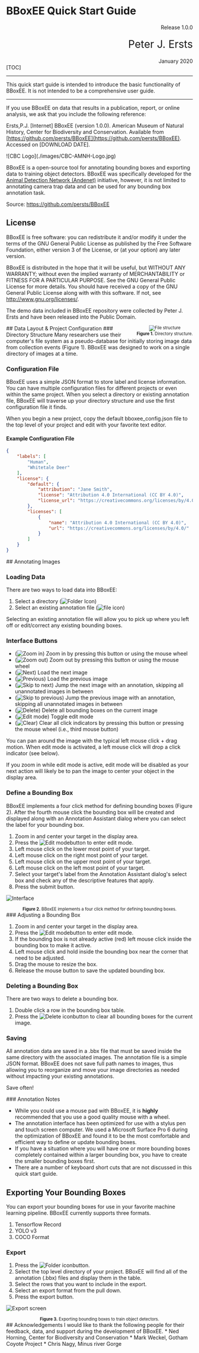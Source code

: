
# BBoxEE Quick Start Guide
<div style='text-align: right;'> Release 1.0.0 </div>
<div style='text-align: right;margin-top:20px;font-size:2em'> Peter J. Ersts </div>
<div style='text-align: right;margin-top:20px'> January 2020</div>
[TOC]

___







This quick start guide is intended to introduce the basic functionality of BBoxEE. It is not intended to be a comprehensive user guide.







---

If you use BBoxEE on data that results in a publication, report, or online analysis, we ask that you include the following reference:

Ersts,P.J. [Internet] BBoxEE (version 1.0.0). American Museum of Natural History, Center for Biodiversity and Conservation. Available from [https://github.com/persts/BBoxEE](https://github.com/persts/BBoxEE). Accessed on [DOWNLOAD DATE].

<div style="page-break-after: always;"></div>
![CBC Logo](./images/CBC-AMNH-Logo.jpg)

BBoxEE is a open-source tool for annotating bounding boxes and exporting data to training object detectors. BBoxEE was specifically developed for the [Animal Detection Network (Andenet)](http://biodiversityinformatics.amnh.org/ml4conservation/animal-detection-network/) initiative, however, it is not limited to annotating camera trap data and can be used for any bounding box annotation task.

Source: https://github.com/persts/BBoxEE

## License

BBoxEE is free software: you can redistribute it and/or modify it under the terms of the GNU General Public License as published by the Free Software Foundation, either version 3 of the License, or (at your option) any later version.

BBoxEE is distributed in the hope that it will be useful, but WITHOUT ANY WARRANTY; without even the implied warranty of MERCHANTABILITY or FITNESS FOR A PARTICULAR PURPOSE. See the GNU General Public License for more details. You should have received a copy of the GNU General Public License along with with this software. If not, see http://www.gnu.org/licenses/.

The demo data included in BBoxEE repository were collected by Peter J. Ersts and have been released into the Public Domain.

<div style="page-break-after: always;"></div>
## Data Layout & Project Configuration
<div style='float:right;text-align:center;font-size:0.8em'><img  src='./images/file_structure.png' alt='File structure' ><br/><strong>Figure 1.</strong> Directory structure.</div>
### Directory Structure
Many researchers use their computer's file system as a pseudo-database for initially storing image data from collection events (Figure 1). BBoxEE was designed to work on a single directory of images at a time. 

### Configuration File

BBoxEE uses a simple JSON format to store label and license information. You can have multiple configuration files for different projects or even within the same project. When you select a directory or existing annotation file, BBoxEE will traverse up your directory structure and use the first configuration file it finds. 

When you begin a new project, copy the default bboxee_config.json file to the top level of your project and edit with your favorite text editor.

#### Example Configuration File

```json
{
    "labels": [
        "Human",
        "Whitetale Deer"
    ],
    "license": {
        "default": {
            "attribution": "Jane Smith",
            "license": "Attribution 4.0 International (CC BY 4.0)",
            "license_url": "https://creativecommons.org/licenses/by/4.0/"
        },
        "licenses": [
            {
                "name": "Attribution 4.0 International (CC BY 4.0)",
                "url": "https://creativecommons.org/licenses/by/4.0/"
            }
        ]
    }
}
```

<div style="page-break-after: always;"></div>
## Annotating Images

### Loading Data

There are two ways to load data into BBoxEE:

1. Select a directory (![Folder Icon](../icons/folder.svg))
2. Select an existing annotation file (![file icon](../icons/file.svg))

Selecting an existing annotation file will allow you to pick up where you left off or edit/correct any existing bounding boxes.

### Interface Buttons

* (![Zoom in](../icons/zoom_in.svg)) Zoom in by pressing this button or using the mouse wheel
* (![Zoom out](../icons/zoom_out.svg)) Zoom out by pressing this button or using the mouse wheel
* (![Next](../icons/next.svg)) Load the next image
* (![Previous](../icons/previous.svg)) Load the previous image
* (![Skip to next](../icons/skip_next.svg)) Jump the next image with an annotation, skipping all unannotated images in between
* (![Skip to previous](../icons/skip_previous.svg)) Jump the previous image with an annotation, skipping all unannotated images in between
* (![Delete](../icons/delete.svg)) Delete all bounding boxes on the current image
* (![Edit mode](../icons/edit.svg)) Toggle edit mode
* (![Clear](../icons/clear.svg)) Clear all click indicators by pressing this button or pressing the mouse wheel (i.e., third mouse button)

You can pan around the image with the typical left mouse click + drag motion. When edit mode is activated, a left mouse click will drop a click indicator (see below). 

If you zoom in while edit mode is active, edit mode will be disabled as your next action will likely be to pan the image to center your object in the display area.

### Define a Bounding Box

BBoxEE implements a four click method for defining bounding boxes (Figure 2). After the fourth mouse click  the bounding box will be created and displayed along with an Annotation Assistant dialog where you can select the label for your bounding box.

1. Zoom in and center your target in the display area.
2. Press the ![Edit mode](../icons/edit.svg)button to enter edit mode.
3. Left mouse click on the lower most point of your target.
4. Left mouse click on the right most point of your target.
5. Left mouse click on the upper most point of your target.
6. Left mouse click on the left most point of your target.
7. Select your target's label from the Annotation Assistant dialog's select box and check any of the descriptive features that apply.
8. Press the submit button.

![Interface](./images/interface.png)

<div style='text-align:center;font-size:0.8em'><strong>Figure 2.</strong> BBoxEE implements a four click method for defining bounding boxes.</div>
### Adjusting a Bounding Box

1. Zoom in and center your target in the display area.
2. Press the ![Edit mode](../icons/edit.svg)button to enter edit mode.
3. If the bounding box is not already active (red) left mouse click inside the bounding box to make it active.
4. Left mouse click and hold inside the bounding box near the corner that need to be adjusted.
5. Drag the mouse to resize the box.
6. Release the mouse button to save the updated bounding box.

### Deleting a Bounding Box

There are two ways to delete a bounding box.

1. Double click a row in the bounding box table.
2. Press the ![Delete icon](../icons/delete.svg)button to clear all bounding boxes for the current image.

### Saving

All annotation data are saved in a .bbx file that must be saved inside the same directory with the associated images. The annotation file is a simple JSON format. BBoxEE does not save full path names to images, thus allowing you to reorganize and move your image directories as needed without impacting your existing annotations.

Save often!

<div style="page-break-after: always;"></div>
### Annotation Notes

* While you could use a mouse pad with BBoxEE, it is **highly** recommended that you use a good quality mouse with a wheel.
* The annotation interface has been optimized for use with a stylus pen and touch screen computer. We used a Microsoft Surface Pro 6 during the optimization of BBoxEE and found it to be the most comfortable and efficient way to define or update bounding boxes.
* If you have a situation where you will have one or more bounding boxes completely contained within a larger bounding box, you have to create the smaller bounding boxes first.
* There are a number of keyboard short cuts that are not discussed in this quick start guide.

## Exporting Your Bounding Boxes

You can export your bounding boxes for use in your favorite machine learning pipeline. BBoxEE currently supports three formats.

1. Tensorflow Record
2. YOLO v3
3. COCO Format

### Export

1. Press the ![Folder icon](../icons/folder.svg)button.
2. Select the top level directory of your project. BBoxEE will find all of the annotation (.bbx) files and display them in the table.
3. Select the rows that you want to include in the export.
4. Select an export format from the pull down.
5. Press the export button.

![Export screen](./images/export.png)

<div style='text-align:center;font-size:0.8em'><strong>Figure 3.</strong> Exporting bounding boxes to train object detectors.</div>
<div style="page-break-after: always;"></div>
## Acknowledgements
I would like to thank the following people for their feedback, data, and support during the development of BBoxEE.
* Ned Horning, Center for Biodiversity and Conservation 
* Mark Weckel, Gotham Coyote Project
* Chris Nagy, Minus river Gorge